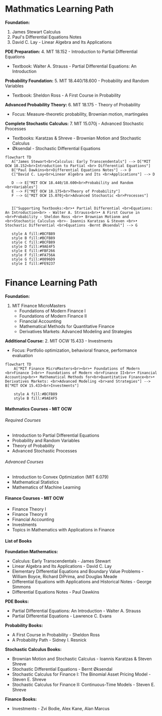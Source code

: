 # **Mathmatics Learning Path**

**Foundation:**

1. James Stewart Calculus
2. Paul's Differential Equations Notes
3. David C. Lay - Linear Algebra and Its Applications

**PDE Preparation:** 4. MIT 18.152 - Introduction to Partial Differential Equations

- Textbook: Walter A. Strauss - Partial Differential Equations: An Introduction

**Probability Foundation:** 5. MIT 18.440/18.600 - Probability and Random Variables

- Textbook: Sheldon Ross - A First Course in Probability

**Advanced Probability Theory:** 6. MIT 18.175 - Theory of Probability

- Focus: Measure-theoretic probability, Brownian motion, martingales

**Complete Stochastic Calculus:** 7. MIT 15.070j - Advanced Stochastic Processes

- Textbooks: Karatzas & Shreve - Brownian Motion and Stochastic Calculus
- Øksendal - Stochastic Differential Equations

```mermaid
flowchart TD
   A["James Stewart<br>Calculus: Early Transcendentals"] --> D["MIT OCW 18.152<br>Introduction to Partial <br> Differential Equations"]
   B["Paul Dawkins<br>Differential Equations Notes"] --> D
   C["David C. Lay<br>Linear Algebra and Its <br>Applications"] --> D

   D --> E["MIT OCW 18.440/18.600<br>Probability and Random <br>Variables"]
   E --> F["MIT OCW 18.175<br>Theory of Probability"]
   F --> G["MIT OCW 15.070j<br>Advanced Stochastic <br>Processes"]


   I["Supporting Textbooks:<br>• Partial Differential <br>Equations: An Introduction<br> - Walter A. Strauss<br>• A First Course in <br>Probability - Sheldon Ross <br>• Brownian Motionm and <br>Stochastic Calculus <br>- Ioannis Karatzas & Steven <br>• Stochastic Differential <br>Equations -Bernt Øksendal"] --> G

   style A fill:#BCFB89
   style B fill:#BCFB89
   style C fill:#BCFB89
   style D fill:#9AE4F5
   style E fill:#FBF266
   style F fill:#FA756A
   style G fill:#0096D9
   style I fill:#FE9237
```

# **Finance Learning Path**

**Foundation:**

1. MIT Finance MicroMasters
    - Foundations of Modern Finance I
    - Foundations of Modern Finance II
    - Financial Accounting
    - Mathematical Methods for Quantitative Finance
    - Derivatives Markets: Advanced Modeling and Strategies

**Additional Course:** 2. MIT OCW 15.433 - Investments

- Focus: Portfolio optimization, behavioral finance, performance evaluation

```mermaid
flowchart TD
    A["MIT Finance MicroMasters<br><br>• Foundations of Modern <br>Finance I<br>• Foundations of Modern <br>Finance II<br>• Financial Accounting<br>• Mathematical Methods for<br>Quantitative Finance<br>• Derivatives Markets: <br>Advanced Modeling <br>and Strategies"] --> B["MIT OCW 15.433<br>Investments"]

    style A fill:#BCFB89
    style B fill:#9AE4F5

```

#### Mathmatics Courses - MIT OCW

###### Required Courses

- Introduction to Partial Differential Equations
- Probability and Random Variables
- Theory of Probability
- Advanced Stochastic Processes

###### Advanced Courses

-  Introduction to Convex Optimization (MIT 6.079)
- Mathematical Statistics
- Mathematics of Machine Learning

#### Finance Courses - MIT OCW

- Finance Theory I
- Finance Theory II
- Financial Accounting
- Investments
- Topics in Mathematics with Applications in Finance





#### List of Books

**Foundation Mathematics:**

- Calculus: Early Transcendentals - James Stewart
- Linear Algebra and Its Applications - David C. Lay
- Elementary Differential Equations and Boundary Value Problems - William Boyce, Richard DiPrima, and Douglas Meade
- Differential Equations with Applications and Historical Notes - George Simmons
- Differential Equations Notes - Paul Dawkins

**PDE Books:**

- Partial Differential Equations: An Introduction - Walter A. Strauss
- Partial Differential Equations - Lawrence C. Evans

**Probability Books:**

- A First Course in Probability - Sheldon Ross
- A Probability Path - Sidney I. Resnick

**Stochastic Calculus Books:**

- Brownian Motion and Stochastic Calculus - Ioannis Karatzas & Steven Shreve
- Stochastic Differential Equations - Bernt Øksendal
- Stochastic Calculus for Finance I: The Binomial Asset Pricing Model - Steven E. Shreve
- Stochastic Calculus for Finance II: Continuous-Time Models - Steven E. Shreve

**Finance Books:**

- Investments - Zvi Bodie, Alex Kane, Alan Marcus

















